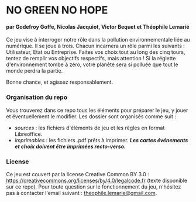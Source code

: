 # NO GREEN NO HOPE
#### par Godefroy Goffe, Nicolas Jacquiot, Victor Bequet et Théophile Lemarié

Ce jeu vise à interroger notre rôle dans la pollution environnementale liée au numérique. Il se joue à trois. Chacun incarnera un rôle parmi les suivants :  Utilisateur, Etat ou Entreprise. Faites vos choix tout au long des cinq tours, tentez de remplir vos objectifs respectifs, mais attention ! Si la réglette d'environnement tombe à zéro, votre planête sera si polluée que tout le monde perdra la partie. 

Bonne chance, et agissez responsablement. 

### Organisation du repo
Vous trouverez dans ce repo tous les éléments pour préparer le jeu, y jouer et éventuellement le modifier. Les dossier sont organisés comme suit : 
* _sources_ : les fichiers d'éléments de jeu et les règles en format Libreoffice. 
* _imprimables_ : les fichiers .pdf prêts à imprimer. ***Les cartes événements et choix doivent être imprimées recto-verso.***

### License

Ce jeu est couvert par la license Creative Common BY 3.0 : https://creativecommons.org/licenses/by/4.0/legalcode.fr (texte disponible sur ce repo). Pour toute question sur le fonctionnement du jeu, n'hésitez pas à contacter l'email suivant : theophile.lemarie@gmail.com. 
